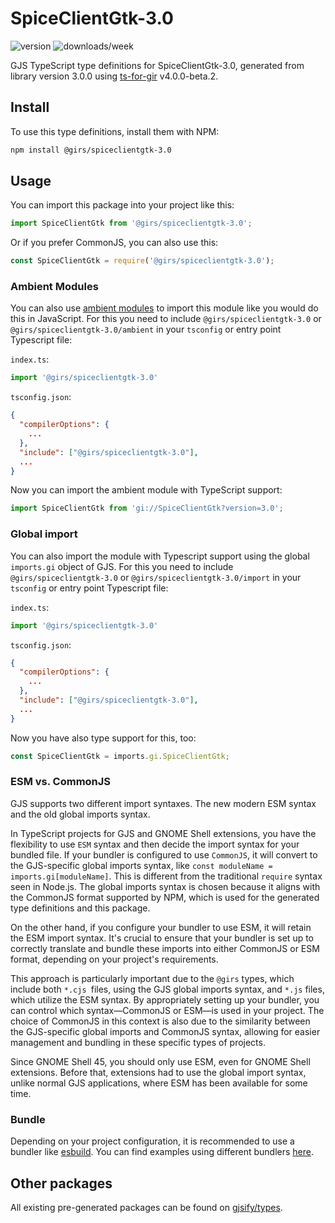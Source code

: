 
# SpiceClientGtk-3.0

![version](https://img.shields.io/npm/v/@girs/spiceclientgtk-3.0)
![downloads/week](https://img.shields.io/npm/dw/@girs/spiceclientgtk-3.0)


GJS TypeScript type definitions for SpiceClientGtk-3.0, generated from library version 3.0.0 using [ts-for-gir](https://github.com/gjsify/ts-for-gir) v4.0.0-beta.2.


## Install

To use this type definitions, install them with NPM:
```bash
npm install @girs/spiceclientgtk-3.0
```

## Usage

You can import this package into your project like this:
```ts
import SpiceClientGtk from '@girs/spiceclientgtk-3.0';
```

Or if you prefer CommonJS, you can also use this:
```ts
const SpiceClientGtk = require('@girs/spiceclientgtk-3.0');
```

### Ambient Modules

You can also use [ambient modules](https://github.com/gjsify/ts-for-gir/tree/main/packages/cli#ambient-modules) to import this module like you would do this in JavaScript.
For this you need to include `@girs/spiceclientgtk-3.0` or `@girs/spiceclientgtk-3.0/ambient` in your `tsconfig` or entry point Typescript file:

`index.ts`:
```ts
import '@girs/spiceclientgtk-3.0'
```

`tsconfig.json`:
```json
{
  "compilerOptions": {
    ...
  },
  "include": ["@girs/spiceclientgtk-3.0"],
  ...
}
```

Now you can import the ambient module with TypeScript support: 

```ts
import SpiceClientGtk from 'gi://SpiceClientGtk?version=3.0';
```

### Global import

You can also import the module with Typescript support using the global `imports.gi` object of GJS.
For this you need to include `@girs/spiceclientgtk-3.0` or `@girs/spiceclientgtk-3.0/import` in your `tsconfig` or entry point Typescript file:

`index.ts`:
```ts
import '@girs/spiceclientgtk-3.0'
```

`tsconfig.json`:
```json
{
  "compilerOptions": {
    ...
  },
  "include": ["@girs/spiceclientgtk-3.0"],
  ...
}
```

Now you have also type support for this, too:

```ts
const SpiceClientGtk = imports.gi.SpiceClientGtk;
```


### ESM vs. CommonJS

GJS supports two different import syntaxes. The new modern ESM syntax and the old global imports syntax.

In TypeScript projects for GJS and GNOME Shell extensions, you have the flexibility to use `ESM` syntax and then decide the import syntax for your bundled file. If your bundler is configured to use `CommonJS`, it will convert to the GJS-specific global imports syntax, like `const moduleName = imports.gi[moduleName]`. This is different from the traditional `require` syntax seen in Node.js. The global imports syntax is chosen because it aligns with the CommonJS format supported by NPM, which is used for the generated type definitions and this package.

On the other hand, if you configure your bundler to use ESM, it will retain the ESM import syntax. It's crucial to ensure that your bundler is set up to correctly translate and bundle these imports into either CommonJS or ESM format, depending on your project's requirements.

This approach is particularly important due to the `@girs` types, which include both `*.cjs `files, using the GJS global imports syntax, and `*.js` files, which utilize the ESM syntax. By appropriately setting up your bundler, you can control which syntax—CommonJS or ESM—is used in your project. The choice of CommonJS in this context is also due to the similarity between the GJS-specific global imports and CommonJS syntax, allowing for easier management and bundling in these specific types of projects.

Since GNOME Shell 45, you should only use ESM, even for GNOME Shell extensions. Before that, extensions had to use the global import syntax, unlike normal GJS applications, where ESM has been available for some time.

### Bundle

Depending on your project configuration, it is recommended to use a bundler like [esbuild](https://esbuild.github.io/). You can find examples using different bundlers [here](https://github.com/gjsify/ts-for-gir/tree/main/examples).

## Other packages

All existing pre-generated packages can be found on [gjsify/types](https://github.com/gjsify/types).

